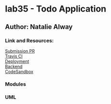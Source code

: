 # lab35 - Todo Application
## Author: Natalie Alway
### Link and Resources:
[Submission PR](https://github.com/nataliealway-401-advanced-javascript/todo-app/pull/1) <br>
[Travis CI](https://www.travis-ci.com/nataliealway-401-advanced-javascript/todo-app) <br>
[Deployment]() <br>
[Backend](https://api-js401.herokuapp.com/api/v1/todo) <br>
[CodeSandbox](https://codesandbox.io/s/todo-application-y9kvj) <br>

### Modules

### UML


